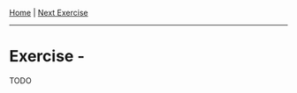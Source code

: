 [Home] | [Next Exercise]

[Home]: ../../README.md
[Next Exercise]: ../02_pull-and-inspect-state/README.md

---

# Exercise  - 

TODO
